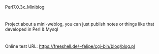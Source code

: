 Perl7.0.3x_Miniblog

#
Project about a mini-weblog, you can just publish 
notes or things like that developed in Perl & Mysql
#
Online test URL: https://freeshell.de/~felipe/cgi-bin/blog/blog.pl
#


